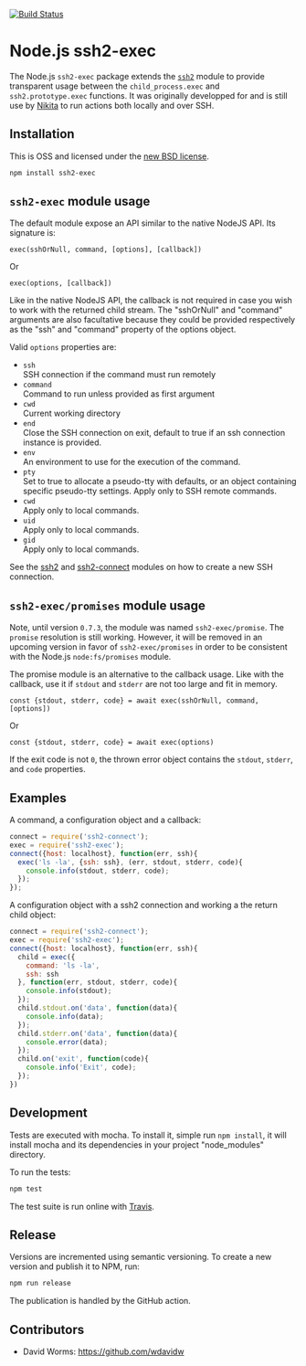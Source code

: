 [![Build Status](https://secure.travis-ci.org/adaltas/node-ssh2-exec.svg)][travis]

# Node.js ssh2-exec

The Node.js `ssh2-exec` package extends the [`ssh2`][ssh2] module to provide transparent usage between the `child_process.exec` and `ssh2.prototype.exec` functions. It was originally developped for and is still use by [Nikita](https://nikita.js.org) to run actions both locally and over SSH.

## Installation

This is OSS and licensed under the [new BSD license][license].

```bash
npm install ssh2-exec
```

## `ssh2-exec` module usage

The default module expose an API similar to the native NodeJS API. Its signature is:

`exec(sshOrNull, command, [options], [callback])`

Or

`exec(options, [callback])`

Like in the native NodeJS API, the callback is not required in case you wish to work with the returned child stream. The "sshOrNull" and "command" arguments are also facultative because they could be provided respectively as the "ssh" and "command" property of the options object.

Valid `options` properties are:   

- `ssh`   
  SSH connection if the command must run remotely   
- `command`   
  Command to run unless provided as first argument   
- `cwd`   
  Current working directory   
- `end`   
  Close the SSH connection on exit, default to true if an ssh connection instance is provided.   
- `env`   
  An environment to use for the execution of the command.   
- `pty`   
  Set to true to allocate a pseudo-tty with defaults, or an object containing specific pseudo-tty settings. Apply only to SSH remote commands.   
- `cwd`   
  Apply only to local commands.   
- `uid`   
  Apply only to local commands.   
- `gid`   
  Apply only to local commands.   

See the [ssh2] and [ssh2-connect] modules on how to create a new SSH connection.

## `ssh2-exec/promises` module usage

Note, until version `0.7.3`, the module was named `ssh2-exec/promise`. The `promise` resolution is still working. However, it will be removed in an upcoming version in favor of `ssh2-exec/promises` in order to be consistent with the Node.js `node:fs/promises` module.

The promise module is an alternative to the callback usage. Like with the callback, use it if `stdout` and `stderr` are not too large and fit in memory.

`const {stdout, stderr, code} = await exec(sshOrNull, command, [options])`

Or

`const {stdout, stderr, code} = await exec(options)`

If the exit code is not `0`, the thrown error object contains the `stdout`, `stderr`, and `code` properties.

## Examples

A command, a configuration object and a callback:

```js
connect = require('ssh2-connect');
exec = require('ssh2-exec');
connect({host: localhost}, function(err, ssh){
  exec('ls -la', {ssh: ssh}, (err, stdout, stderr, code){
    console.info(stdout, stderr, code);
  });
});
```

A configuration object with a ssh2 connection and working a the return child object:

```js
connect = require('ssh2-connect');
exec = require('ssh2-exec');
connect({host: localhost}, function(err, ssh){
  child = exec({
    command: 'ls -la',
    ssh: ssh
  }, function(err, stdout, stderr, code){
    console.info(stdout);
  });
  child.stdout.on('data', function(data){
    console.info(data);
  });
  child.stderr.on('data', function(data){
    console.error(data);
  });
  child.on('exit', function(code){
    console.info('Exit', code);
  });
})
```

## Development

Tests are executed with mocha. To install it, simple run `npm install`, it will install mocha and its dependencies in your project "node_modules" directory.

To run the tests:

```bash
npm test
```

The test suite is run online with [Travis][travis].

## Release

Versions are incremented using semantic versioning. To create a new version and publish it to NPM, run:

```bash
npm run release
```

The publication is handled by the GitHub action.

## Contributors

- David Worms: <https://github.com/wdavidw>

[travis]: http://travis-ci.org/adaltas/node-ssh2-exec
[ssh2]: https://github.com/mscdex/ssh2
[ssh2-connect]: https://github.com/adaltas/node-ssh2-connect
[license]: https://github.com/adaltas/node-ssh2-exec/blob/master/LICENSE.md
